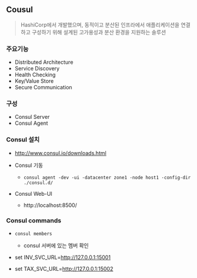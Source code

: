 ## Cousul

> HashiCorp에서 개발했으며, 동적이고 분산된 인프라에서 애플리케이션을 연결하고 구성하기 위해 설계된 고가용성과 분산 환경을 지원하는 솔루션

### 주요기능

- Distributed Architecture
- Service Discovery
- Health Checking
- Key/Value Store
- Secure Communication

### 구성

- Consul Server
- Consul Agent

### Consul 설치

- http://www.consul.io/downloads.html

- Consul 기동
  - `consul agent -dev -ui -datacenter zone1 -node host1 -config-dir ./consul.d/`

- Consul Web-UI
  - http://localhost:8500/

### Consul commands

- `consul members`

  - consul 서버에 있는 멤버 확인

  

- set INV_SVC_URL=http://127.0.0.1:15001  

- set TAX_SVC_URL=http://127.0.0.1:15002




